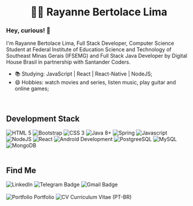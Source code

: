   <div>
    <div align="center">
      <h1>
        <g-emoji class="g-emoji" alias="woman_technologist" fallback-src="https://github.githubassets.com/images/icons/emoji/unicode/1f469-1f4bb.png">👩&zwj;💻</g-emoji>
        Rayanne Bertolace Lima
      </h1>
    </div>
     <div align="left">
      <h3>Hey, curious! <g-emoji class="g-emoji" alias="wave" fallback-src="https://github.githubassets.com/images/icons/emoji/unicode/1f44b.png">👋</g-emoji>
      </h3>
      <p>I'm Rayanne Bertolace Lima, Full Stack Developer, Computer Science Student at Federal Institute of Education
        Science and Technology of Southeast Minas Gerais (IFSEMG) and Full Stack Java Developer by Digital House Brasil in partnership with Santander Coders.</p>
    </div>
    <div>
      <ul>
        <li>
          <g-emoji class="g-emoji" alias="books"
            fallback-src="https://github.githubassets.com/images/icons/emoji/unicode/1f4da.png">📚</g-emoji> Studying:
          JavaScript | React | React-Native | NodeJS;
        </li>
        <li>
          <g-emoji class="g-emoji" alias="smile"
            fallback-src="https://github.githubassets.com/images/icons/emoji/unicode/1f604.png">😄</g-emoji> Hobbies:
          watch movies and series, listen music, play guitar and online games;
        </li>
      </ul>
    </div>
    <br>
    <div align="left">
      <h2>Development Stack</h2>
      <img src="https://img.icons8.com/color/48/000000/html-5.png" title="HTML 5" />
      <img src="https://img.icons8.com/color/48/000000/bootstrap.png" title="Bootstrap" />
      <img src="https://img.icons8.com/color/48/000000/css3.png" title="CSS 3" />
      <img src="https://img.icons8.com/color/48/000000/java-coffee-cup-logo.png" title="Java 8+" />
      <img src="https://img.icons8.com/color/48/000000/spring-logo.png" title="Spring" />
      <img src="https://img.icons8.com/color/48/000000/javascript.png" title="Javascript" />
      <img src="https://img.icons8.com/color/48/000000/nodejs.png" title="NodeJS" />
      <img src="https://img.icons8.com/color/48/000000/react-native.png" title="React" />
      <img src="https://img.icons8.com/color/48/000000/android-os.png" title="Android Development" />
      <img src="https://img.icons8.com/color/48/000000/postgreesql.png" title="PostgreeSQL" />
      <img src="https://img.icons8.com/metro/48/000000/mysql.png" title="MySQL" />
      <img src="https://img.icons8.com/color/48/000000/mongodb.png" title="MongoDB" />
    </div>
    <br>
    <div align="left">
      <h2>Find Me</h2>
      <a href="https://www.linkedin.com/in/rayannebertolacelima" target="_blank" style="text-decoration: none">
        <img src="https://camo.githubusercontent.com/0271c9f903c82d91b19ebd8458901d7c61ce1528/68747470733a2f2f696d672e736869656c64732e696f2f62616467652f4c696e6b6564496e2d2532333030373742352e7376673f267374796c653d666c61742d737175617265266c6f676f3d6c696e6b6564696e266c6f676f436f6c6f723d7768697465"
          alt="LinkedIn"
          data-canonical-src="https://img.shields.io/badge/LinkedIn-%230077B5.svg?&amp;style=flat-square&amp;logo=linkedin&amp;logoColor=white"
          style="max-width:100%;">
      </a>
      <a href="https://t.me/rayanneblima" target="_blank" style="text-decoration: none">
        <img src="https://camo.githubusercontent.com/627a4a98478d460b2acca139a9b5e0face41aa4c/68747470733a2f2f696d672e736869656c64732e696f2f62616467652f2d54656c656772616d2d3163613066313f7374796c653d666c61742d737175617265266c6162656c436f6c6f723d316361306631266c6f676f3d74656c656772616d266c6f676f436f6c6f723d7768697465266c696e6b3d68747470733a2f2f742e6d652f6c75636173676462"
          alt="Telegram Badge"
          data-canonical-src="https://img.shields.io/badge/-Telegram-1ca0f1?style=flat-square&amp;labelColor=1ca0f1&amp;logo=telegram&amp;logoColor=white&amp;" style="
          max-width:100%;">
      </a>
      <a href="mailto:rayanne22a@gmail.com" target="_blank" style="text-decoration: none"><img       src="https://camo.githubusercontent.com/2ddaca6465df34255a9431f5ebb85ca440d06625/68747470733a2f2f696d672e736869656c64732e696f2f62616467652f2d476d61696c2d6331343433383f7374796c653d666c61742d737175617265266c6f676f3d476d61696c266c6f676f436f6c6f723d7768697465266c696e6b3d6d61696c746f3a6c75636173676462697474656e636f75727440676d61696c2e636f6d"
          alt="Gmail Badge"
          data-canonical-src="https://img.shields.io/badge/-Gmail-c14438?style=flat-square&amp;logo=Gmail&amp;logoColor=white&amp;" style="
          max-width:100%;">
      </a>
    </br>
    </br>
      <div>
        <img src="https://img.icons8.com/fluent/36/000000/webpage.png" title="Portfolio" />
        <a href="https://rayanneblima.github.io/" target="_blank" style="text-decoration: none">
          Portfolio
        </a>
        <img src="https://img.icons8.com/ultraviolet/36/000000/download-resume.png" title="CV" />
        <a href="https://drive.google.com/file/d/1akdGjdSQxgFJMnQU0_ZCT1gYvjKShEr6/view?usp=sharing" target="_blank"
          style="text-decoration: none">Curriculum Vitae (PT-BR)
        </a>
      </div>
    </div>
  </div>
